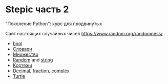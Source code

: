 # Stepic часть 2
"Поколение Python": курс для продвинутых

Сайт настоящих случайных чисел
https://www.random.org/randomness/ 
* [bool](https://docs.python.org/3/library/functions.html?highlight=bool#bool)
* [Словари](https://docs.python.org/3/library/stdtypes.html?highlight=dict#dict)
* [Множество](https://docs.python.org/3/library/stdtypes.html?highlight=set#set)
* [Random](https://docs.python.org/3/library/random.html?highlight=random#module-random) and [string](https://docs.python.org/3/library/string.html?highlight=string#module-string)
* [Кортежи](https://docs.python.org/3/library/stdtypes.html?highlight=tuple#tuples)
* [Decimal](https://docs.python.org/3/library/decimal.html), [fraction](https://docs.python.org/3/library/fractions.html?highlight=fractions#module-fractions), [complex](https://docs.python.org/3/library/functions.html?highlight=complex#complex)
* [Turtle](https://digitology.tech/docs/python_3/library/turtle.html#module-turtle)